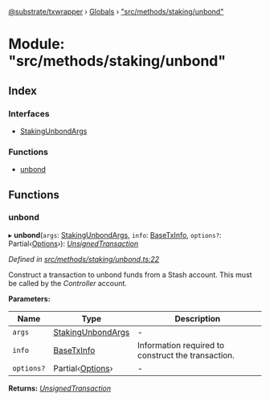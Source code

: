 [@substrate/txwrapper](../README.md) › [Globals](../globals.md) › ["src/methods/staking/unbond"](_src_methods_staking_unbond_.md)

# Module: "src/methods/staking/unbond"

## Index

### Interfaces

* [StakingUnbondArgs](../interfaces/_src_methods_staking_unbond_.stakingunbondargs.md)

### Functions

* [unbond](_src_methods_staking_unbond_.md#unbond)

## Functions

###  unbond

▸ **unbond**(`args`: [StakingUnbondArgs](../interfaces/_src_methods_staking_unbond_.stakingunbondargs.md), `info`: [BaseTxInfo](../interfaces/_src_util_types_.basetxinfo.md), `options?`: Partial‹[Options](../interfaces/_src_util_options_.options.md)›): *[UnsignedTransaction](../interfaces/_src_util_types_.unsignedtransaction.md)*

*Defined in [src/methods/staking/unbond.ts:22](https://github.com/paritytech/txwrapper/blob/fc81d5b/src/methods/staking/unbond.ts#L22)*

Construct a transaction to unbond funds from a Stash account. This must be called
by the _Controller_ account.

**Parameters:**

Name | Type | Description |
------ | ------ | ------ |
`args` | [StakingUnbondArgs](../interfaces/_src_methods_staking_unbond_.stakingunbondargs.md) | - |
`info` | [BaseTxInfo](../interfaces/_src_util_types_.basetxinfo.md) | Information required to construct the transaction.  |
`options?` | Partial‹[Options](../interfaces/_src_util_options_.options.md)› | - |

**Returns:** *[UnsignedTransaction](../interfaces/_src_util_types_.unsignedtransaction.md)*
